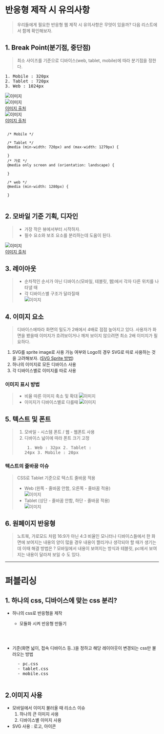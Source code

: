 # 반응형 제작 시 유의사항  
> 우리들에게 필요한 반응형 웹 제작 시 유의사항은 무엇이 있을까? 다음 리스트에서 함께 확인해보자.  

## 1. Break Point(분기점, 중단점)
> 최소 사이즈를 기준으로 디바이스(web, tablet, mobile)에 따라 분기점을 정한다.  
<pre>
1. Mobile : 320px
2. Tablet : 720px
3. Web : 1024px
</pre>

![이미지](/img/responsive-breakpoint01.png)  
![이미지](/img/responsive-breakpoint02.png)  
[이미지 출처](https://uxplanet.org/responsive-design-best-practices-c6d3f5fd163b)  
![이미지](/img/responsive-breakpoint03.jpg)  
[이미지 출처](http://brand-maestro.com/place-powerful-breakpoints-responsive-web-design/)

<pre>
<code>
 /* Mobile */

 /* Tablet */
 @media (min-width: 720px) and (max-width: 1279px) {

 }
 /* 가로 */
 @media only screen and (orientation: landscape) {

 }

 /* web */
 @media (min-width: 1280px) {

 }
</code>
</pre>

## 2. 모바일 기준 기획, 디자인  
> * 가장 작은 뷰에서부터 시작하자.  
> * 필수 요소와 보조 요소를 분리하는데 도움이 된다.

![이미지](/img/design-mobile-first.png)  
[이미지 출처](https://uxplanet.org/responsive-design-best-practices-c6d3f5fd163b)  

## 3. 레이아웃  
> * 순차적인 순서가 아닌 디바이스(모바일, 테블릿, 웹)에서 각자 다른 위치를 나타낼 때  
> * 각 디바이스별 구조가 달라질때  
> ![이미지](/img/layout.jpg)  

## 4. 이미지 요소  
> 디바이스에따라 화면의 밀도가 2배에서 4배로 점점 높아지고 있다. 사용자가 화면을 봤을때 이미지가 흐려보이거나 깨져 보이지 않으려면 최소 2배 이미지가 필요하다.  

1. SVG를 sprite image로 사용 가능 여부와 Logo의 경우 SVG로 따로 사용하는 것을 고려해보자.
    ([SVG Sprite 방법](https://a11y.gitbook.io/graphics-aria/svg-graphics/sprites))
2. 하나의 이미지로 모든 디바이스 사용
3. 각 디바이스별로 이미지를 따로 사용

### 이미지 표시 방법
> * 비율 따른 이미지 축소 및 확대
> ![이미지](/img/image-01.jpg) 
> * 이미지가 디바이스별로 다를때
> ![이미지](/img/image-02.jpg) 


## 5. 텍스트 및 폰트  
> 1. 모바일 - 시스템 폰트 / 웹 - 웹폰트 사용
> 2. 디바이스 넓이에 따라 폰트 크기 고정
    <pre>
    1. Web : 32px
    2. Tablet : 24px
    3. Mobile : 20px
    </pre>

### 텍스트의 줄바꿈 이슈  
> CSS로 Tablet 기준으로 텍스트 줄바꿈 적용
> * Web (왼쪽 - 줄바꿈 안함, 오른쪽 - 줄바꿈 적용)  
> ![이미지](/img/text.jpg) 
> * Tablet (상단 - 줄바꿈 안함, 하단 - 줄바꿈 적용)    
> ![이미지](/img/text-nowrap.jpg)  

## 6. 원페이지 반응형
> 노트북, 가로모드 처럼 16:9가 아닌 4:3 비율인 모니터나 디바이스들에서 한 화면에 보여지는 내용의 양이 많을 경우 내용이 짤리거나 생각되야 할 때가 생기는데 이때 해결 방법은 ? 모바일에서 내용이 보여지는 방식과 테블릿, pc에서 보여지는 내용이 달라져 보일 수 도 있다.

--------------------------

# 퍼블리싱

## 1. 하나의 css, 디바이스에 맞는 css 분리?
* 하나의 css로 반응형을 제작
    * 모듈화 시켜 반응형 만들기
    <pre>

    </pre>

* 기준(화면 넓이, 접속 디바이스 등..)을 정하고 해당 레이아웃이 변경되는 css만 불러오는 방법
    <pre>
    - pc.css
    - tablet.css
    - mobile.css
    </pre>

## 2.이미지 사용
* 모바일에서 이미지 불러올 때 리소스 이슈
    1. 하나의 큰 이미지 사용
    2. 디바이스별 이미지 사용
* SVG 사용 : 로고, 아이콘